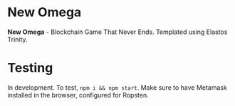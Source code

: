 # New Omega
**New Omega** - Blockchain Game That Never Ends.
Templated using Elastos Trinity.


# Testing
In development. To test, ```npm i && npm start```. Make sure to have Metamask installed in the browser, configured for Ropsten.
